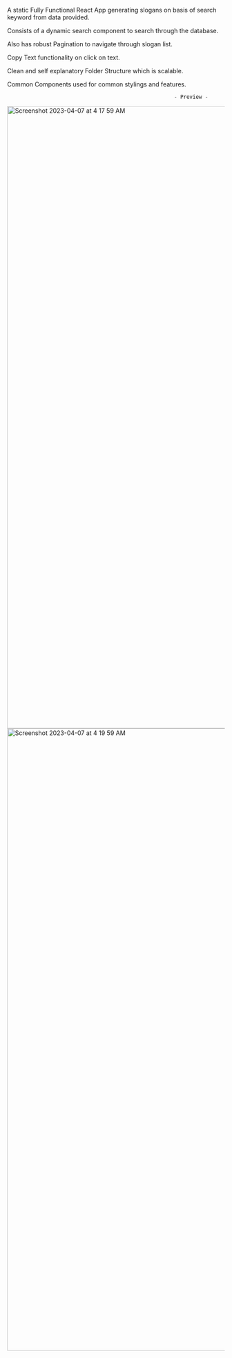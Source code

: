 A static Fully Functional React App generating slogans on basis of search keyword from data provided.

Consists of a dynamic search component to search through the database.

Also has robust Pagination to navigate through slogan list.

Copy Text functionality on click on text.

Clean and self explanatory Folder Structure which is scalable.

Common Components used for common stylings and features.



                                                          - Preview - 
                                                          
                                                          
<img width="1440" alt="Screenshot 2023-04-07 at 4 17 59 AM" src="https://user-images.githubusercontent.com/82569167/230507621-728d58a4-2838-4abc-805e-e51d7b1ddfd9.png">
<img width="1440" alt="Screenshot 2023-04-07 at 4 19 59 AM" src="https://user-images.githubusercontent.com/82569167/230507822-06702b01-65e9-4e68-9029-1b80152dae05.png">
